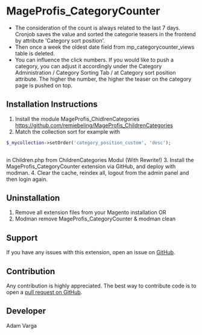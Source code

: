 MageProfis_CategoryCounter
=====================
- The consideration of the count is always related to the last 7 days. Cronjob saves the value and sorted the categorie teasers in the frontend by attribute 'Category sort position'. 
- Then once a week the oldest date field from mp_categorycounter_views table is deleted.
- You can influence the click numbers. If you would like to push a category, you can adjust it accordingly under the Category Administration / Category Sorting Tab / at Category sort position attribute. 
  The higher the number, the higher the teaser on the category page is pushed on top.

Installation Instructions
-------------------------
1. Install the module MageProfis_ChidlrenCategories https://github.com/remiebeling/MageProfis_ChildrenCategories
2. Match the collection sort for example with

```php
$_mycollection->setOrder('category_position_custom', 'desc');
                    
```

in Children.php from ChildrenCategories Modul (With Rewrite!)
3. Install the MageProfis_CategoryCounter extension via GitHub, and deploy with modman.
4. Clear the cache, reindex all, logout from the admin panel and then login again.

Uninstallation
--------------
1. Remove all extension files from your Magento installation OR
2. Modman remove MageProfis_CategoryCounter & modman clean

Support
-------
If you have any issues with this extension, open an issue on [GitHub](https://github.com/adamvarga).

Contribution
------------
Any contribution is highly appreciated. The best way to contribute code is to open a [pull request on GitHub](https://help.github.com/articles/using-pull-requests).

Developer
---------
Adam Varga

